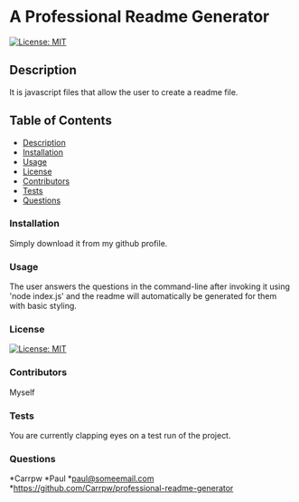 # A Professional Readme Generator

  [![License: MIT](https://img.shields.io/badge/License-MIT-yellow.svg)](https://opensource.org/licenses/MIT)


  ## Description

  It is javascript files that allow the user to create a readme file.

  ## Table of Contents

  * [Description](#description)
  * [Installation](#installation)
  * [Usage](#usage)
  * [License](#license)
  * [Contributors](#contributors)
  * [Tests](#tests)
  * [Questions](#questions)
  
  ### Installation

  Simply download it from my github profile.

  ### Usage

  The user answers the questions in the command-line after invoking it using 'node index.js' and the readme will automatically be generated for them with basic styling.

  ### License

  [![License: MIT](https://img.shields.io/badge/License-MIT-yellow.svg)](https://opensource.org/licenses/MIT)

  ### Contributors

  Myself

  ### Tests

  You are currently clapping eyes on a test run of the project.

  ### Questions

  *Carrpw
  *Paul
  *paul@someemail.com
  *https://github.com/Carrpw/professional-readme-generator

